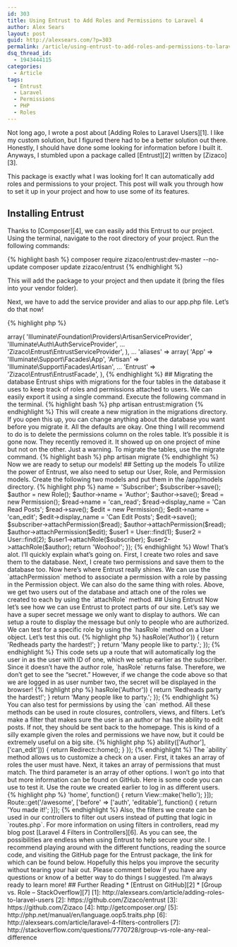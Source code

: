 ```yaml
---
id: 303
title: Using Entrust to Add Roles and Permissions to Laravel 4
author: Alex Sears
layout: post
guid: http://alexsears.com/?p=303
permalink: /article/using-entrust-to-add-roles-and-permissions-to-laravel-4
dsq_thread_id:
  - 1943444115
categories:
  - Article
tags:
  - Entrust
  - Laravel
  - Permissions
  - PHP
  - Roles
---
```

Not long ago, I wrote a post about [Adding Roles to Laravel Users][1]. I like my custom solution, but I figured there had to be a better solution out there. Honestly, I should have done some looking for information before I built it. Anyways, I stumbled upon a package called [Entrust][2] written by [Zizaco][3].

<!--more-->

This package is exactly what I was looking for! It can automatically add roles and permissions to your project. This post will walk you through how to set it up in your project and how to use some of its features.

## Installing Entrust

Thanks to [Composer][4], we can easily add this Entrust to our project. Using the terminal, navigate to the root directory of your project. Run the following commands:

{% highlight bash %}
composer require zizaco/entrust:dev-master --no-update
composer update zizaco/entrust
{% endhighlight %}

This will add the package to your project and then update it (bring the files into your vendor folder).

Next, we have to add the service provider and alias to our app.php file. Let&#8217;s do that now!

{% highlight php %}
<?php
'providers' => array(

    'Illuminate\Foundation\Providers\ArtisanServiceProvider',
    'Illuminate\Auth\AuthServiceProvider',
    ...
    'Zizaco\Entrust\EntrustServiceProvider',

),
...
'aliases' => array(

    'App'        => 'Illuminate\Support\Facades\App',
    'Artisan'    => 'Illuminate\Support\Facades\Artisan',
    ...
    'Entrust'    => 'Zizaco\Entrust\EntrustFacade',

),
{% endhighlight %}

## Migrating the database

Entrust ships with migrations for the four tables in the database it uses to keep track of roles and permissions attached to users. We can easily export it using a single command. Execute the following command in the terminal.

{% highlight bash %}
php artisan entrust:migration
{% endhighlight %}

This will create a new migration in the migrations directory. If you open this up, you can change anything about the database you want before you migrate it. All the defaults are okay. One thing I will recommend to do is to delete the permissions column on the roles table. It&#8217;s possible it is gone now. They recently removed it. It showed up on one project of mine but not on the other. Just a warning. To migrate the tables, use the migrate command.

{% highlight bash %}
php artisan migrate
{% endhighlight %}

Now we are ready to setup our models!

## Setting up the models

To utilize the power of Entrust, we also need to setup our User, Role, and Permission models.

Create the following two models and put them in the /app/models directory.

{% highlight php %}
<?php

use Zizaco\Entrust\EntrustRole;

class Role extends EntrustRole {}
{% endhighlight %}

{% highlight php %}
<?php

use Zizaco\Entrust\EntrustPermission;

class Permission extends EntrustPermission {}
{% endhighlight %}

These are the two models that represent our roles and permissions that a user can have. By extending the ones shipped with Entrust, we can bring all the functionality of the default EntrustRole and EntrustPermission into our project. This also gives us a place to extend the functionality of each if we choose to do so. These models extend the Ardent class which in turn extend the Eloquent class. This gives us all the great features of the default Laravel model too.

The last thing we need to do is add more functionality to our User model. Laravel ships with a default User model. We will reuse this model and add the [trait][5] `HasRole` to the User model too.

{% highlight php %}
<?php

use Illuminate\Auth\UserInterface;
use Illuminate\Auth\Reminders\RemindableInterface;
use Zizaco\Entrust\HasRole;

class User extends Eloquent implements UserInterface, RemindableInterface {
    use HasRole;
...
{% endhighlight %}

Now our models are setup!

## Attaching roles and permissions

Entrust gives us some functions we can call on an instantiated User object to add roles to our database, add permissions to those roles, and then connect those roles to users. Here is some code that does just that.

{% highlight php %}
<?php
Route::get('/start', function()
{
    $subscriber = new Role();
    $subscriber->name = 'Subscriber';
    $subscriber->save();

    $author = new Role();
    $author->name = 'Author';
    $author->save();

    $read = new Permission();
    $read->name = 'can_read';
    $read->display_name = 'Can Read Posts';
    $read->save();

    $edit = new Permission();
    $edit->name = 'can_edit';
    $edit->display_name = 'Can Edit Posts';
    $edit->save();

    $subscriber->attachPermission($read);
    $author->attachPermission($read);
    $author->attachPermission($edit);

    $user1 = User::find(1);
    $user2 = User::find(2);

    $user1->attachRole($subscriber);
    $user2->attachRole($author);

    return 'Woohoo!';
});
{% endhighlight %}

Wow! That&#8217;s alot. I&#8217;ll quickly explain what&#8217;s going on. First, I create two roles and save them to the database. Next, I create two permissions and save them to the database too. Now here&#8217;s where Entrust really shines. We can use the `attachPermission` method to associate a permission with a role by passing in the Permission object. We can also do the same thing with roles. Above, we get two users out of the database and attach one of the roles we created to each by using the `attachRole` method.

## Using Entrust

Now let&#8217;s see how we can use Entrust to protect parts of our site.

Let&#8217;s say we have a super secret message we only want to display to authors. We can setup a route to display the message but only to people who are authorized. We can test for a specific role by using the `hasRole` method on a User object. Let&#8217;s test this out.

{% highlight php %}
<?php
Route::get('/secret', function()
{
    Auth::loginUsingId(1);

    $user = Auth::user();

    if ($user->hasRole('Author'))
    {
        return 'Redheads party the hardest!';
    }

    return 'Many people like to party.';
});
{% endhighlight %}

This code sets up a route that will automatically log the user in as the user with ID of one, which we setup earlier as the subscriber. Since it doesn&#8217;t have the author role, `hasRole` returns false. Therefore, we don&#8217;t get to see the &#8220;secret.&#8221; However, if we change the code above so that we are logged in as user number two, the secret will be displayed in the browser!

{% highlight php %}
<?php
Route::get('/secret', function()
{
    Auth::loginUsingId(2);

    $user = Auth::user();

    if ($user->hasRole('Author'))
    {
        return 'Redheads party the hardest!';
    }

    return 'Many people like to party.';
});
{% endhighlight %}

You can also test for permissions by using the `can` method. All these methods can be used in route closures, controllers, views, and filters. Let&#8217;s make a filter that makes sure the user is an author or has the ability to edit posts. If not, they should be sent back to the homepage. This is kind of a silly example given the roles and permissions we have now, but it could be extremely useful on a big site.

{% highlight php %}
<?php
Route::filter('editable', function()
{
    $user = Auth::user();

    if (!$user->ability(['Author'], ['can_edit']))
    {
        return Redirect::home();
    }
});
{% endhighlight %}

The `ability` method allows us to customize a check on a user. First, it takes an array of roles the user must have. Next, it takes an array of permissions that must match. The third parameter is an array of other options. I won&#8217;t go into that but more information can be found on GitHub. Here is some code you can use to test it. Use the route we created earlier to log in as different users.

{% highlight php %}
<?php
Route::get('/', ['as'=> 'home', function()
{
    return View::make('hello');
}]);

Route::get('/awesome', ['before' => ['auth', 'editable'], function()
{
    return 'You made it!';
}]);
{% endhighlight %}

Also, the filters we create can be used in our controllers to filter out users instead of putting that logic in `routes.php`. For more information on using filters in controllers, read my blog post [Laravel 4 Filters in Controllers][6].

As you can see, the possibilities are endless when using Entrust to help secure your site. I recommend playing around with the different functions, reading the source code, and visiting the GitHub page for the Entrust package, the link for which can be found below. Hopefully this helps you improve the security without tearing your hair out. Please comment below if you have any questions or know of a better way to do things I suggested. I&#8217;m always ready to learn more!

## Further Reading

  * [Entrust on GitHub][2]
  * [Group vs. Role &#8211; StackOverflow][7]

 [1]: http://alexsears.com/article/adding-roles-to-laravel-users
 [2]: https://github.com/Zizaco/entrust
 [3]: https://github.com/Zizaco
 [4]: http://getcomposer.org/
 [5]: http://php.net/manual/en/language.oop5.traits.php
 [6]: http://alexsears.com/article/laravel-4-filters-controllers
 [7]: http://stackoverflow.com/questions/7770728/group-vs-role-any-real-difference
